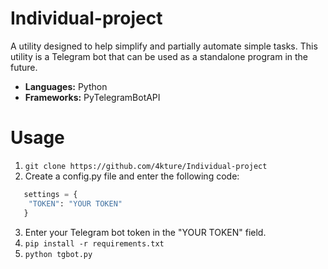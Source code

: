 # Individual-project
A utility designed to help simplify and partially automate simple tasks. This utility is a Telegram bot that can be used as a standalone program in the future.
* **Languages:** Python
* **Frameworks:** PyTelegramBotAPI

# Usage
1. `git clone https://github.com/4kture/Individual-project`
2. Create a config.py file and enter the following code:
```python
   settings = {
    "TOKEN": "YOUR TOKEN"
   }
```
3. Enter your Telegram bot token in the "YOUR TOKEN" field.
4. `pip install -r requirements.txt`
5. `python tgbot.py`
